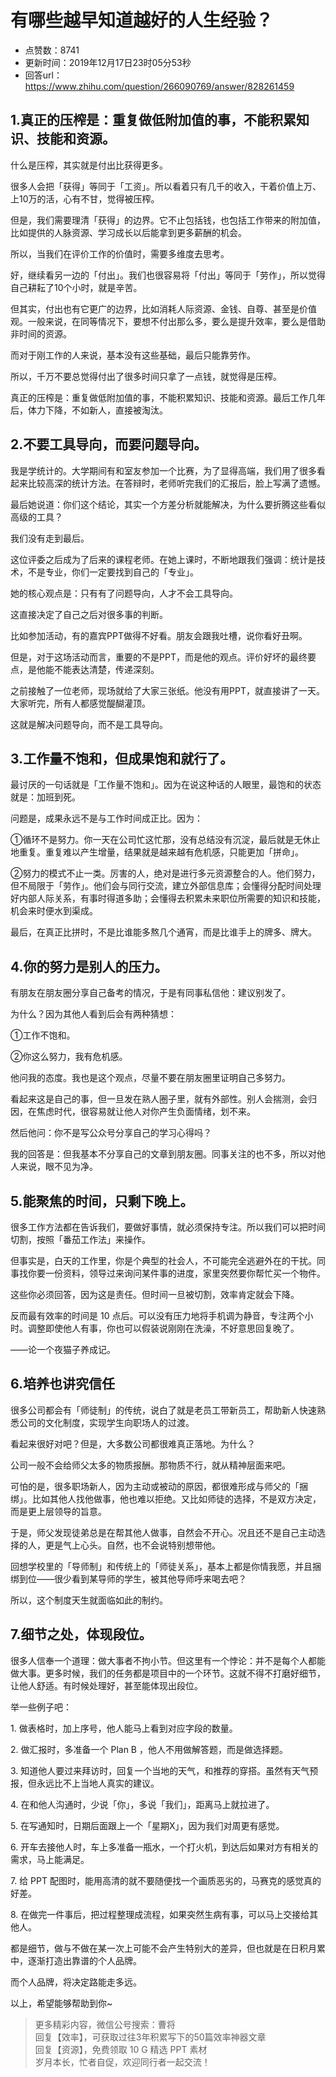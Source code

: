# 有哪些越早知道越好的人生经验？
- 点赞数：8741
- 更新时间：2019年12月17日23时05分53秒
- 回答url：https://www.zhihu.com/question/266090769/answer/828261459
<body>
 <h2><b>1.真正的压榨是：重复做低附加值的事，不能积累知识、技能和资源。</b></h2>
 <p data-pid="C04DFDO6">什么是压榨，其实就是付出比获得更多。</p>
 <p data-pid="61lLuwkV">很多人会把「获得」等同于「工资」。所以看着只有几千的收入，干着价值上万、上10万的活，心有不甘，觉得被压榨。</p>
 <p data-pid="TDqMjbBj">但是，我们需要理清「获得」的边界。它不止包括钱，也包括工作带来的附加值，比如提供的人脉资源、学习成长以后能拿到更多薪酬的机会。</p>
 <p data-pid="UdFK274J">所以，当我们在评价工作的价值时，需要多维度去思考。</p>
 <p data-pid="28p2yjtM">好，继续看另一边的「付出」。我们也很容易将「付出」等同于「劳作」，所以觉得自己耕耘了10个小时，就是辛苦。</p>
 <p data-pid="p--qHLXA">但其实，付出也有它更广的边界，比如消耗人际资源、金钱、自尊、甚至是价值观。一般来说，在同等情况下，要想不付出那么多，要么是提升效率，要么是借助非时间的资源。</p>
 <p data-pid="p-E7V5vv">而对于刚工作的人来说，基本没有这些基础，最后只能靠劳作。</p>
 <p data-pid="DgtuZFWG">所以，千万不要总觉得付出了很多时间只拿了一点钱，就觉得是压榨。</p>
 <p data-pid="ndmi-zUR">真正的压榨是：重复做低附加值的事，不能积累知识、技能和资源。最后工作几年后，体力下降，不如新人，直接被淘汰。</p>
 <h2>2.不要工具导向，而要问题导向。</h2>
 <p data-pid="YkKT8KiR">我是学统计的。大学期间有和室友参加一个比赛，为了显得高端，我们用了很多看起来比较高深的统计方法。在答辩时，老师听完我们的汇报后，脸上写满了遗憾。</p>
 <p data-pid="bgwvvqG5">最后她说道：你们这个结论，其实一个方差分析就能解决，为什么要折腾这些看似高级的工具？</p>
 <p data-pid="ahr6_Zqk">我们没有走到最后。</p>
 <p data-pid="KT_k37uR">这位评委之后成为了后来的课程老师。在她上课时，不断地跟我们强调：统计是技术，不是专业，你们一定要找到自己的「专业」。</p>
 <p data-pid="ZCAWZTRE">她的核心观点是：只有有了问题导向，人才不会工具导向。</p>
 <p data-pid="g5tiRN6N">这直接决定了自己之后对很多事的判断。</p>
 <p data-pid="ncYcGXpl">比如参加活动，有的嘉宾PPT做得不好看。朋友会跟我吐槽，说你看好丑啊。</p>
 <p data-pid="w2-f5Pk1">但是，对于这场活动而言，重要的不是PPT，而是他的观点。评价好坏的最终要点，是他能不能表达清楚，传递深刻。</p>
 <p data-pid="MSGRvRWZ">之前接触了一位老师，现场就给了大家三张纸。他没有用PPT，就直接讲了一天。大家听完，所有人都感觉醍醐灌顶。</p>
 <p data-pid="MuNgqpT3">这就是解决问题导向，而不是工具导向。</p>
 <h2>3.工作量不饱和，但成果饱和就行了。</h2>
 <p data-pid="fZN0mKVW">最讨厌的一句话就是「工作量不饱和」。因为在说这种话的人眼里，最饱和的状态就是：加班到死。</p>
 <p data-pid="yUP037Cw">问题是，成果永远不是与工作时间成正比。因为：</p>
 <p data-pid="0yUgxcqd">①循环不是努力。你一天在公司忙这忙那，没有总结没有沉淀，最后就是无休止地重复。重复难以产生增量，结果就是越来越有危机感，只能更加「拼命」。</p>
 <p data-pid="d2fp1gha">②努力的模式不止一类。厉害的人，绝对是进行多元资源整合的人。他们努力，但不局限于「劳作」。他们会与同行交流，建立外部信息库；会懂得分配时间处理好内部人际关系，有事时得道多助；会懂得去积累未来职位所需要的知识和技能，机会来时便水到渠成。</p>
 <p data-pid="lQRilleL">最后，在真正比拼时，不是比谁能多熬几个通宵，而是比谁手上的牌多、牌大。</p>
 <h2>4.你的努力是别人的压力。</h2>
 <p data-pid="1AyDUrTq">有朋友在朋友圈分享自己备考的情况，于是有同事私信他：建议别发了。</p>
 <p data-pid="uRYdOKB4">为什么？因为其他人看到后会有两种猜想：</p>
 <p data-pid="KQqcYIKe">①工作不饱和。</p>
 <p data-pid="i6eL7ewe">②你这么努力，我有危机感。</p>
 <p data-pid="TYo4zINK">他问我的态度。我也是这个观点，尽量不要在朋友圈里证明自己多努力。</p>
 <p data-pid="SxjbI3eU">看起来这是自己的事，但一旦发在熟人圈子里，就有外部性。别人会揣测，会归因，在焦虑时代，很容易就让他人对你产生负面情绪，划不来。</p>
 <p data-pid="aGNmDkOH">然后他问：你不是写公众号分享自己的学习心得吗？</p>
 <p data-pid="QTdqy7Z8">我的回答是：但我基本不分享自己的文章到朋友圈。同事关注的也不多，所以对他人来说，眼不见为净。</p>
 <h2>5.能聚焦的时间，只剩下晚上。</h2>
 <p data-pid="fE4rRpdL">很多工作方法都在告诉我们，要做好事情，就必须保持专注。所以我们可以把时间切割，按照「番茄工作法」来操作。</p>
 <p data-pid="jfM6Fp8d">但事实是，白天的工作里，你是个典型的社会人，不可能完全逃避外在的干扰。同事找你要一份资料，领导过来询问某件事的进度，家里突然要你帮忙买一个物件。</p>
 <p data-pid="q27hugdv">这些你必须回答，因为这是责任。但时间一旦被切割，效率肯定就会下降。</p>
 <p data-pid="QR07H17q">反而最有效率的时间是 10 点后。可以没有压力地将手机调为静音，专注两个小时。调整即使他人有事，你也可以假装说刚刚在洗澡，不好意思回复晚了。</p>
 <p data-pid="kbtwlp3g">——论一个夜猫子养成记。</p>
 <h2>6.培养也讲究信任</h2>
 <p data-pid="qVD5c1Oo">很多公司都会有「师徒制」的传统，说白了就是老员工带新员工，帮助新人快速熟悉公司的文化制度，实现学生向职场人的过渡。</p>
 <p data-pid="uYdT-qiX">看起来很好对吧？但是，大多数公司都很难真正落地。为什么？</p>
 <p data-pid="0obnHSEr">公司一般不会给师父太多的物质报酬。那物质不行，就从精神层面来吧。</p>
 <p data-pid="krkrl3f3">可怕的是，很多职场新人，因为主动或被动的原因，都很难形成与师父的「捆绑」。比如其他人找他做事，他也难以拒绝。又比如师徒的选择，不是双方决定，而是更上层领导的旨意。</p>
 <p data-pid="BRwomH_R">于是，师父发现徒弟总是在帮其他人做事，自然会不开心。况且还不是自己主动选择的人，更是气上心头。自然，也不会说特别想带他。</p>
 <p data-pid="sX9LKp1I">回想学校里的「导师制」和传统上的「师徒关系」，基本上都是你情我愿，并且捆绑到位——很少看到某导师的学生，被其他导师呼来喝去吧？</p>
 <p data-pid="wVZ86T4M">所以，这个制度天生就面临如此的制约。</p>
 <h2>7.细节之处，体现段位。</h2>
 <p data-pid="07QZCAhu">很多人信奉一个道理：做大事者不拘小节。但这里有一个悖论：并不是每个人都能做大事。更多时候，我们的任务都是项目中的一个环节。这就不得不打磨好细节，让他人舒适。有时候处理好，甚至能体现出段位。</p>
 <p data-pid="ge6L4jC4">举一些例子吧：</p>
 <p data-pid="doQIRYRI">1. 做表格时，加上序号，他人能马上看到对应字段的数量。</p>
 <p data-pid="41eeBq85">2. 做汇报时，多准备一个 Plan B ，他人不用做解答题，而是做选择题。</p>
 <p data-pid="W-XNx6Q-">3. 知道他人要过来拜访时，回复一个当地的天气，和推荐的穿搭。虽然有天气预报，但永远比不上当地人真实的建议。</p>
 <p data-pid="yhtTotMv">4. 在和他人沟通时，少说「你」，多说「我们」，距离马上就拉进了。</p>
 <p data-pid="OVmYd4qJ">5. 在写通知时，日期后面跟上一个「星期X」，因为我们对周更有感觉。</p>
 <p data-pid="-rsN4t_K">6. 开车去接他人时，车上多准备一瓶水，一个打火机，到达后如果对方有相关的需求，马上能满足。</p>
 <p data-pid="OCgSqdux">7. 给 PPT 配图时，能用高清的就不要随便找一个画质恶劣的，马赛克的感觉真的好差。</p>
 <p data-pid="4RlYI3P0">8. 在做完一件事后，把过程整理成流程，如果突然生病有事，可以马上交接给其他人。</p>
 <p data-pid="NwCAbWIi">都是细节，做与不做在某一次上可能不会产生特别大的差异，但也就是在日积月累中，逐渐打造出靠谱的个人品牌。</p>
 <p data-pid="ALDskvw7">而个人品牌，将决定路能走多远。</p>
 <p data-pid="w5fJJQXU">以上，希望能够帮助到你~</p>
 <blockquote data-pid="MKZphU2-">
  更多精彩内容，微信公号搜索：曹将
  <br>
  回复【效率】，可获取过往3年积累写下的50篇效率神器文章
  <br>
  回复【资源】，免费领取 10 G 精选 PPT 素材
  <br>
  岁月本长，忙者自促，欢迎同行者一起交流！
 </blockquote>
</body>